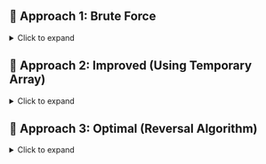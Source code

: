 ## 🥉 Approach 1: Brute Force

<details>
<summary>Click to expand</summary>

- Rotate the array one element at a time, `k` times.
- Each left rotation shifts all elements by one position.

### ⏱ Time Complexity:
> **O(n * k)** – Each rotation takes `O(n)`, repeated `k` times.

### 💾 Space Complexity:
> **O(1)** – No extra space used.

</details>


## 🥈 Approach 2: Improved (Using Temporary Array)

<details>
<summary>Click to expand</summary>

- Create a temporary array and store the first `k` elements.
- Shift the remaining elements (`k` to `n-1`) to the left.
- Copy the stored `k` elements to the end of the array.

### ⏱ Time Complexity:
> **O(n)** – One pass to store, one to shift, one to copy.

### 💾 Space Complexity:
> **O(k)** – Temporary array of size `k` is used.

</details>



## 🥇 Approach 3: Optimal (Reversal Algorithm)

<details>
<summary>Click to expand</summary>

- This approach is based on a observation that if we reverse the array in different parts we can achieve left shift.

### Steps:
1. Reverse the first `k` elements: `reverse(0, k-1)`
2. Reverse the remaining `n-k` elements: `reverse(k, n-1)`
3. Reverse the entire array: `reverse(0, n-1)`

**Example:**  
Given array = `{1, 2, 3, 4, 5, 6, 7, 8}`, and `k = 3`

**Step 1:** reverse(0, 2) → {3, 2, 1, 4, 5, 6, 7, 8} =- O(K)

**Step 2:** reverse(3, 7) → {3, 2, 1, 8, 7, 6, 5, 4} = O(N-K)

**Step 3:** reverse(0, 7) → {4, 5, 6, 7, 8, 1, 2, 3} = O(N)

Now the array is rotated by 3 places to the left.

### ⏱ Time Complexity:
> **O(2N)** – Three full reversals.

### 💾 Space Complexity:
> **O(1)** – All operations are in-place.

</details>

